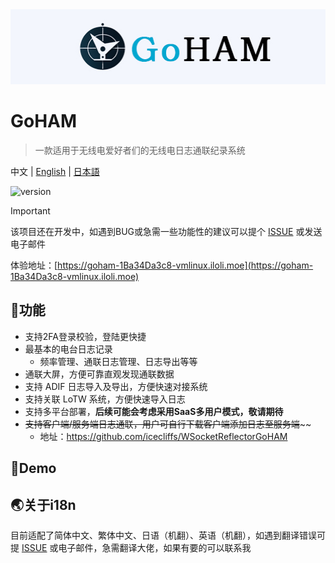 <img src="assets/header.jpg" alt="HelloGitHub" width="520" height="120" />


# GoHAM

> 一款适用于无线电爱好者们的无线电日志通联纪录系统

中文 | [English](./README-en.md) | [日本語](./README-jp.md)

![version](https://img.shields.io/github/v/release/IceCliffs/GoHAM?include_prereleases&label=version)

> [!IMPORTANT]
> 该项目还在开发中，如遇到BUG或急需一些功能性的建议可以提个 [ISSUE](https://github.com/icecliffs/GoHAM/issues) 或发送电子邮件

体验地址：[https://goham-1Ba34Da3c8-vmlinux.iloli.moe](https://goham-1Ba34Da3c8-vmlinux.iloli.moe)

## 🔧功能

- 支持2FA登录校验，登陆更快捷
- 最基本的电台日志记录
  - 频率管理、通联日志管理、日志导出等等
- 通联大屏，方便可靠直观发现通联数据
- 支持 ADIF 日志导入及导出，方便快速对接系统
- 支持关联 LoTW 系统，方便快速导入日志
- 支持多平台部署，**后续可能会考虑采用SaaS多用户模式，敬请期待**
- ~~支持客户端/服务端日志通联，用户可自行下载客户端添加日志至服务端~~~~
  - 地址：https://github.com/icecliffs/WSocketReflectorGoHAM


## 🐴Demo



## 🌏关于i18n

目前适配了简体中文、繁体中文、日语（机翻）、英语（机翻），如遇到翻译错误可提 [ISSUE](https://github.com/icecliffs/GoHAM/issues) 或电子邮件，急需翻译大佬，如果有要的可以联系我
